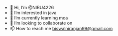 - 👋 Hi, I’m @NIRU4226
- 👀 I’m interested in java 
- 🌱 I’m currently learning mca
- 💞️ I’m looking to collaborate on 
- 📫 How to reach me biswalniranjan99@gmail.com

<!---
NIRU4226/NIRU4226 is a ✨ special ✨ repository because its `README.md` (this file) appears on your GitHub profile.
You can click the Preview link to take a look at your changes.
--->
